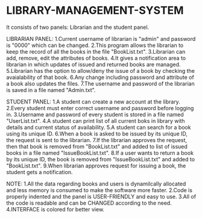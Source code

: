# LIBRARY-MANAGEMENT-SYSTEM

It consists of two panels: Librarian and the student panel.

LIBRARIAN PANEL:
1.Current username of librarian is "admin" and password is "0000" which can be changed.
2.This program allows the librarian to keep the record of all the books in the file "BookList.txt".
3.Librarian can add, remove, edit the attributes of books.
4.It gives a notification area to librarian in which updates of issued and returned books are managed.
5.Librarian has the option to allow/deny the issue of a book by checking the avaialability of that book.
6.Any change including password and attribute of a book also updates the files.
7.The username and password of the librarian is saved in a file named "Admin.txt".

STUDENT PANEL:
1.A student can create a new account at the library.
2.Every student must enter correct username and password before logging in.
3.Username and password of every student is stored in a file named "UserList.txt".
4.A student can print list of all current boks in library with details and current status of availability.
5.A student can search for a book using its unique ID.
6.When a book is asked to be issued by its unique ID, the request is sent to the librarian.
7.If the librarian approves the request, then that book is removed from "BookList.txt" and added to list of issued books in a file named "IssueBookList.txt".
8.If a user wants to return a book by its unique ID, the book is removed from "IssueBookList.txt" and added to "BookList.txt".
9.When librarian approves request for issuing a book, the student gets a notification.

NOTE:
1.All the data regarding books and users is dynamilcally allocated and less memory is consumed to make the software more faster.
2.Code is properly indented and the panel is USER-FRIENDLY and easy to use.
3.All of the code is readable and can be CHANGED according to the need.
4.INTERFACE is colored for better view.


